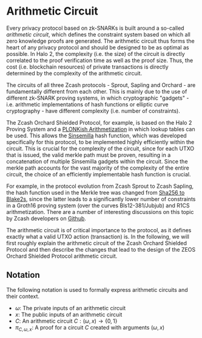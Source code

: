 # Arithmetic Circuit
Every privacy protocol based on zk-SNARKs is built around a so-called *arithmetic circuit*, which defines the constraint system based on which all zero knowledge proofs are generated. The arithmetic circuit thus forms the heart of any privacy protocol and should be designed to be as optimal as possible. In Halo 2, the complexity (i.e. the size) of the circuit is directly correlated to the proof verification time as well as the proof size. Thus, the cost (i.e. blockchain resources) of private transactions is directly determined by the complexity of the arithmetic circuit.

The circuits of all three Zcash protocols - Sprout, Sapling and Orchard - are fundamentally different from each other. This is mainly due to the use of different zk-SNARK proving systems, in which cryptographic "gadgets" - i.e. arithmetic implementations of hash functions or elliptic curve cryptography - have different complexity (i.e. number of constraints).

The Zcash Orchard Shielded Protocol, for example, is based on the Halo 2 Proving System and a [PLONKish Arithmetization](https://zcash.github.io/halo2/concepts/arithmetization.html) in which lookup tables can be used. This allows the [Sinsemilla](https://zcash.github.io/halo2/design/gadgets/sinsemilla.html) hash function, which was developed specifically for this protocol, to be implemented highly efficiently within the circuit. This is crucial for the complexity of the circuit, since for each UTXO that is issued, the valid merkle path must be proven, resulting in a concatenation of multiple Sinsemilla gadgets within the circuit. Since the merkle path accounts for the vast majority of the complexity of the entire circuit, the choice of an efficiently implementable hash function is crucial.

For example, in the protocol evolution from Zcash Sprout to Zcash Sapling, the hash function used in the Merkle tree was changed from [Sha256 to Blake2s](https://github.com/zcash/zcash/issues/2258), since the latter leads to a significantly lower number of constraints in a Groth16 proving system (over the curves Bls12-381/Jubjub) and R1CS arithmetization. There are a number of interesting discussions on this topic by Zcash developers on [Github](https://github.com/zcash/zcash/issues/2233).

The arithmetic circuit is of critical importance to the protocol, as it defines exactly what a valid UTXO action (transaction) is. In the following, we will first roughly explain the arithmetic circuit of the Zcash Orchard Shielded Protocol and then describe the changes that lead to the design of the ZEOS Orchard Shielded Protocol arithmetic circuit.

## Notation
The following notation is used to formally express arithmetic circuits and their context.

- $\omega$: The private inputs of an arithmetic circuit
- $x$: The public inputs of an arithmetic circuit
- $C$: An arithmetic circuit $C : (\omega, x) \to \lbrace 0, 1 \rbrace$
- $\pi_{C, \omega, x}$: A proof for a circuit $C$ created with arguments $(\omega, x)$